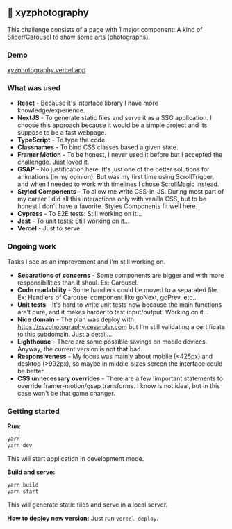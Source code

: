 
## 📸 xyzphotography
This challenge consists of a page with 1 major component: A kind of Slider/Carousel to show some arts (photographs).

### Demo
[xyzphotography.vercel.app](https://xyzphotography.vercel.app/)

### What was used

- **React** - Because it's interface library I have more knowledge/experience.
- **NextJS** - To generate static files and serve it as a SSG application. I choose this approach because it would be a simple project and its suppose to be a fast webpage.
- **TypeScript** - To type the code.
- **Classnames** - To bind CSS classes based a given state.
- **Framer Motion** - To be honest, I never used it before but I accepted the challengde. Just loved it.
- **GSAP** - No justification here. It's just one of the better solutions for animations (in my opinion). But was my first time using ScrollTrigger, and when I needed to work with timelines I chose ScrollMagic instead.
- **Styled Components** - To allow me write CSS-in-JS. During most part of my career I did all this interactions only with vanilla CSS, but to be honest I don't have a favorite. Styles Components fit well here.
- **Cypress** - To E2E tests: Still working on it...
- **Jest** - To unit tests: Still working on it...
- **Vercel** - Just to serve.

### Ongoing work
Tasks I see as an improvement and I'm still working on.

- **Separations of concerns** - Some components are bigger and with more responsibilities than it shoul. Ex: Carousel.
- **Code readability** - Some handlers could be moved to a separated file. Ex: Handlers of Carousel component like goNext, goPrev, etc...
- **Unit tests** - It's hard to write unit tests now because the main functions are't pure, and it makes harder to test input/output. Working on it...
- **Nice domain** - The plan was deploy with https://xyzphotography.cesarolvr.com but I'm still validating a certificate to this subdomain. Just a detail...
- **Lighthouse** - There are some possible savings on mobile devices. Anyway, the current version is not that bad.
- **Responsiveness** - My focus was mainly about mobile (<425px) and desktop (>992px), so maybe in middle-sizes screen the interface could be better.
- **CSS unnecessary overrides** - There are a few !important statements to override framer-motion/gsap transforms. I know is not ideal, but in this case won't be that game changer.

### Getting started

**Run:**
```javascript
yarn
yarn dev
```
This will start application in development mode.

**Build and serve:**
```javascript
yarn build
yarn start
```
This will generate static files and serve in a local server.

**How to deploy new version:**
Just run `vercel deploy`.
